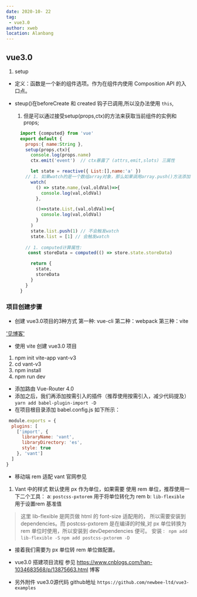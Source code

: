 ```yaml
---
date: 2020-10- 22
tag: 
 - vue3.0
author: xweb
location: Alanbang
---
```

## vue3.0

1. setup 
* 定义：函数是一个新的组件选项。作为在组件内使用 Composition API 的入口点。

* steup()在beforeCreate 和 created 钩子已调用,所以没办法使用 `this`,
  1. 但是可以通过接受setup(props,ctx)的方法来获取当前组件的实例和props;
  ```js
    import {computed} from 'vue'
    export default {
      props:{ name:String },
      setup(props,ctx){
        console.log(props.name)
        ctx.emit('event')  // ctx暴露了 (attrs,emit,slots) 三属性

        let state = reactive({ List:[],name:'a' })
      // 1. 如果watch的是一个数组array对象，那么如果调用array.push()方法添加一条数据，并不会触发watch方法，必须重新给array赋值：
        watch(
          () => state.name,(val,oldVal)=>{
            console.log(val,oldVal)
          },

          ()=>state.List,(val,oldVal)=>{
            console.log(val,oldVal)
          }
        )
        state.list.push(1) // 不会触发watch
        state.list = [1] // 会触发watch
      
      // 1. computed计算属性:
       const storeData = computed(() => store.state.storeData)

        return {
          state,
          storeData
        }
      }
    }
  ```




### 项目创建步骤
* 创建 vue3.0项目的3种方式 
第一种: vue-cli 
第二种：webpack 
第三种：vite 

['见博客']('https://www.cnblogs.com/han-1034683568/p/13875663.html')

* 使用 vite 创建 vue3.0 项目
1. npm init vite-app vant-v3 
2. cd vant-v3
3. npm install
4. npm run dev

<!-- 入口文件 vue2.0 与 vue3.0 存在区别  V2 是初始化实例的形式，而 V3 是通过函数式风格 -->

* 添加路由 Vue-Router 4.0
* 添加之后，我们再添加按需引入的插件（推荐使用按需引入，减少代码提及）  `yarn add babel-plugin-import -D`
* 在项目根目录添加 babel.config.js 如下所示：
```js
 module.exports = {
  plugins: [
    ['import', {
      libraryName: 'vant',
      libraryDirectory: 'es',
      style: true
    }, 'vant']
  ]
}
```

* 移动端 rem 适配  vant 官网参见
1. Vant 中的样式 默认使用 px 作为单位，如果需要 使用 rem 单位，推荐使用一下二个工具：
a: `postcss-pxtorem` 用于将单位转化为 rem 
b: `lib-flexible`  用于设置rem 基准值

> 这里 lib-flexible 是网页做 html 的 font-size 适配用的，
> 所以需要安装到 dependencies。而 postcss-pxtorem 是在编译的时候,对 px 单位转换为 rem 单位时使用，所以安装到 devDependencies 便可。
安装 : ` npm add lib-flexible -S`
       `npm add postcss-pxtorem -D`

* 接着我们需要为 px 单位转 rem 单位做配置。

* vue3.0 搭建项目流程  参见  https://www.cnblogs.com/han-1034683568/p/13875663.html  博客 

* 另外附件 vue3.0源代码 github地址   `https://github.com/newbee-ltd/vue3-examples` 


